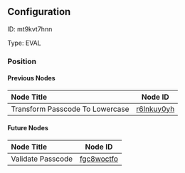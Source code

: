 # 
## Configuration
ID:  mt9kvt7hnn

Type: EVAL 








### Position

#### Previous Nodes
| Node Title | Node ID |
| :------------- | ------------ |
| Transform Passcode To Lowercase | [r6lnkuy0yh](./r6lnkuy0yh.md) | 
 
 #### Future Nodes
| Node Title | Node ID |
| :------------- | ------------ |
| Validate Passcode |[fgc8woctfo](./fgc8woctfo.md) | 